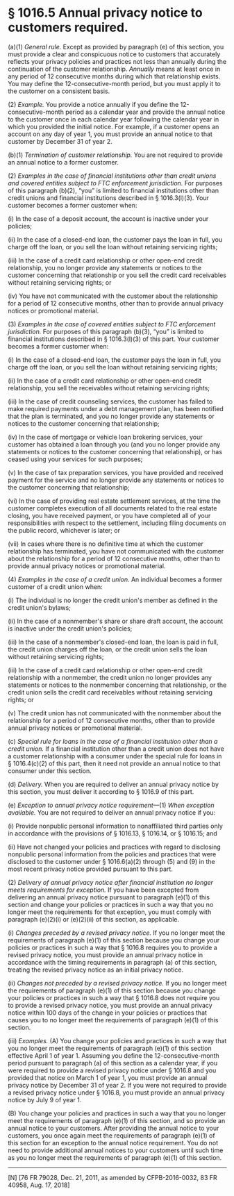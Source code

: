 # § 1016.5   Annual privacy notice to customers required.

(a)(1) *General rule.* Except as provided by paragraph (e) of this section, you must provide a clear and conspicuous notice to customers that accurately reflects your privacy policies and practices not less than annually during the continuation of the customer relationship. *Annually* means at least once in any period of 12 consecutive months during which that relationship exists. You may define the 12-consecutive-month period, but you must apply it to the customer on a consistent basis.


(2) *Example.* You provide a notice annually if you define the 12-consecutive-month period as a calendar year and provide the annual notice to the customer once in each calendar year following the calendar year in which you provided the initial notice. For example, if a customer opens an account on any day of year 1, you must provide an annual notice to that customer by December 31 of year 2.


(b)(1) *Termination of customer relationship.* You are not required to provide an annual notice to a former customer.


(2) *Examples in the case of financial institutions other than credit unions and covered entities subject to FTC enforcement jurisdiction.* For purposes of this paragraph (b)(2), “you” is limited to financial institutions other than credit unions and financial institutions described in § 1016.3(l)(3). Your customer becomes a former customer when:


(i) In the case of a deposit account, the account is inactive under your policies;


(ii) In the case of a closed-end loan, the customer pays the loan in full, you charge off the loan, or you sell the loan without retaining servicing rights;


(iii) In the case of a credit card relationship or other open-end credit relationship, you no longer provide any statements or notices to the customer concerning that relationship or you sell the credit card receivables without retaining servicing rights; or


(iv) You have not communicated with the customer about the relationship for a period of 12 consecutive months, other than to provide annual privacy notices or promotional material.


(3) *Examples in the case of covered entities subject to FTC enforcement jurisdiction.* For purposes of this paragraph (b)(3), “you” is limited to financial institutions described in § 1016.3(l)(3) of this part. Your customer becomes a former customer when:


(i) In the case of a closed-end loan, the customer pays the loan in full, you charge off the loan, or you sell the loan without retaining servicing rights;


(ii) In the case of a credit card relationship or other open-end credit relationship, you sell the receivables without retaining servicing rights;


(iii) In the case of credit counseling services, the customer has failed to make required payments under a debt management plan, has been notified that the plan is terminated, and you no longer provide any statements or notices to the customer concerning that relationship;


(iv) In the case of mortgage or vehicle loan brokering services, your customer has obtained a loan through you (and you no longer provide any statements or notices to the customer concerning that relationship), or has ceased using your services for such purposes;


(v) In the case of tax preparation services, you have provided and received payment for the service and no longer provide any statements or notices to the customer concerning that relationship;


(vi) In the case of providing real estate settlement services, at the time the customer completes execution of all documents related to the real estate closing, you have received payment, or you have completed all of your responsibilities with respect to the settlement, including filing documents on the public record, whichever is later; or


(vii) In cases where there is no definitive time at which the customer relationship has terminated, you have not communicated with the customer about the relationship for a period of 12 consecutive months, other than to provide annual privacy notices or promotional material.


(4) *Examples in the case of a credit union.* An individual becomes a former customer of a credit union when:


(i) The individual is no longer the credit union's member as defined in the credit union's bylaws;


(ii) In the case of a nonmember's share or share draft account, the account is inactive under the credit union's policies;


(iii) In the case of a nonmember's closed-end loan, the loan is paid in full, the credit union charges off the loan, or the credit union sells the loan without retaining servicing rights;


(iii) In the case of a credit card relationship or other open-end credit relationship with a nonmember, the credit union no longer provides any statements or notices to the nonmember concerning that relationship, or the credit union sells the credit card receivables without retaining servicing rights; or


(v) The credit union has not communicated with the nonmember about the relationship for a period of 12 consecutive months, other than to provide annual privacy notices or promotional material.


(c) *Special rule for loans in the case of a financial institution other than a credit union.* If a financial institution other than a credit union does not have a customer relationship with a consumer under the special rule for loans in § 1016.4(c)(2) of this part, then it need not provide an annual notice to that consumer under this section.


(d) *Delivery.* When you are required to deliver an annual privacy notice by this section, you must deliver it according to § 1016.9 of this part.


(e) *Exception to annual privacy notice requirement*—(1) *When exception available.* You are not required to deliver an annual privacy notice if you:


(i) Provide nonpublic personal information to nonaffiliated third parties only in accordance with the provisions of § 1016.13, § 1016.14, or § 1016.15; and


(ii) Have not changed your policies and practices with regard to disclosing nonpublic personal information from the policies and practices that were disclosed to the customer under § 1016.6(a)(2) through (5) and (9) in the most recent privacy notice provided pursuant to this part.


(2) *Delivery of annual privacy notice after financial institution no longer meets requirements for exception.* If you have been excepted from delivering an annual privacy notice pursuant to paragraph (e)(1) of this section and change your policies or practices in such a way that you no longer meet the requirements for that exception, you must comply with paragraph (e)(2)(i) or (e)(2)(ii) of this section, as applicable.


(i) *Changes preceded by a revised privacy notice.* If you no longer meet the requirements of paragraph (e)(1) of this section because you change your policies or practices in such a way that § 1016.8 requires you to provide a revised privacy notice, you must provide an annual privacy notice in accordance with the timing requirements in paragraph (a) of this section, treating the revised privacy notice as an initial privacy notice.


(ii) *Changes not preceded by a revised privacy notice.* If you no longer meet the requirements of paragraph (e)(1) of this section because you change your policies or practices in such a way that § 1016.8 does not require you to provide a revised privacy notice, you must provide an annual privacy notice within 100 days of the change in your policies or practices that causes you to no longer meet the requirements of paragraph (e)(1) of this section.


(iii) *Examples.* (A) You change your policies and practices in such a way that you no longer meet the requirements of paragraph (e)(1) of this section effective April 1 of year 1. Assuming you define the 12-consecutive-month period pursuant to paragraph (a) of this section as a calendar year, if you were required to provide a revised privacy notice under § 1016.8 and you provided that notice on March 1 of year 1, you must provide an annual privacy notice by December 31 of year 2. If you were not required to provide a revised privacy notice under § 1016.8, you must provide an annual privacy notice by July 9 of year 1.


(B) You change your policies and practices in such a way that you no longer meet the requirements of paragraph (e)(1) of this section, and so provide an annual notice to your customers. After providing the annual notice to your customers, you once again meet the requirements of paragraph (e)(1) of this section for an exception to the annual notice requirement. You do not need to provide additional annual notices to your customers until such time as you no longer meet the requirements of paragraph (e)(1) of this section.



---

[N] [76 FR 79028, Dec. 21, 2011, as amended by CFPB-2016-0032, 83 FR 40958, Aug. 17, 2018]




